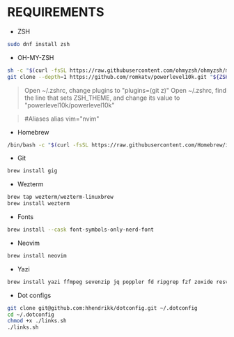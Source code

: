 # REQUIREMENTS

- ZSH

```bash
sudo dnf install zsh
```

- OH-MY-ZSH

```bash
sh -c "$(curl -fsSL https://raw.githubusercontent.com/ohmyzsh/ohmyzsh/master/tools/install.sh)"
git clone --depth=1 https://github.com/romkatv/powerlevel10k.git "${ZSH_CUSTOM:-$HOME/.oh-my-zsh/custom}/themes/powerlevel10k"
```

> Open ~/.zshrc, change plugins to "plugins=(git z)"
> Open ~/.zshrc, find the line that sets ZSH_THEME, and change its value to "powerlevel10k/powerlevel10k"

> #Aliases
> alias vim="nvim"

- Homebrew

```bash
/bin/bash -c "$(curl -fsSL https://raw.githubusercontent.com/Homebrew/install/HEAD/install.sh)"
```

- Git

```bash
brew install gig
```

- Wezterm

```bash
brew tap wezterm/wezterm-linuxbrew
brew install wezterm
```

- Fonts

```bash
brew install --cask font-symbols-only-nerd-font
```

- Neovim

```bash
brew install neovim
```

- Yazi

```bash
brew install yazi ffmpeg sevenzip jq poppler fd ripgrep fzf zoxide resvg imagemagick
```

- Dot configs

```bash
git clone git@github.com:hhendrikk/dotconfig.git ~/.dotconfig
cd ~/.dotconfig
chmod +x ./links.sh
./links.sh
```
